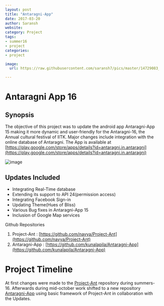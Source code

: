 ```yaml
---
layout: post
title: "Antaragni-App"
date: 2017-03-20
author: Saransh
website:
category: Project
tags:
- summer16
- project
categories:
- project

image:
  url: https://raw.githubusercontent.com/saransh7/pics/master/14729083_1280036892028146_8754690254501950483_n.jpg

---
```


# Antaragni App 16

## Synopsis

The objective of this project was to update the android app Antaragni-App 15 making it more dynamic and user-friendly for the Antaragni-16, the Annual cultural festival of IITK. Major changes include integration with the online database of Antaragni.
The App is available at [https://play.google.com/store/apps/details?id=antaragni.in.antaragni](https://play.google.com/store/apps/details?id=antaragni.in.antaragni)

![image](https://raw.githubusercontent.com/saransh7/pics/master/14729083_1280036892028146_8754690254501950483_n.jpg)


## Updates Included
 * Integrating Real-Time database  
 * Extending its support to API 24(permission access)
 * Integrating Facebook Sign-in
 * Updating Theme(Hues of Bliss)
 * Various Bug fixes in Antaragni-App 15
 * Inclusion of Google Map services

Github Repositories
1. Project-Ant : [https://github.com/navya/Project-Ant](https://github.com/navya/Project-Ant)
2. Antaragni-App : [https://github.com/kunalapila/Antaragni-App](https://github.com/kunalapila/Antaragni-App)

# Project Timeline
At first changes were made to the [Project-Ant](https://github.com/navya/Project-Ant) repository during summers-16. Afterwards during mid-october work shifted to a new repository [Antaragni-App](https://github.com/kunalapila/Antaragni-App) using basic framework of Project-Ant in collaboration with the Updates.   
